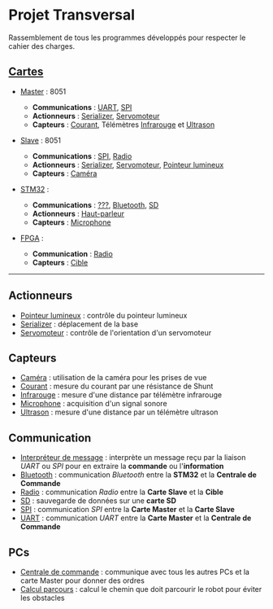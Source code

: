 # Projet Transversal

Rassemblement de tous les programmes développés pour respecter le cahier des charges.


## [Cartes](./Cartes)

- [Master](./Cartes/Master) : 8051
  - **Communications** : [UART](./Communication/UART), [SPI](./Communication/SPI)
  - **Actionneurs** : [Serializer](./Actionneurs/Serializer), [Servomoteur](./Actionneurs/Servomoteur)
  - **Capteurs** : [Courant](./Capteurs/Courant), Télémètres [Infrarouge](./Capteurs/Infrarouge) et [Ultrason](./Capteurs/Ultrason)

- [Slave](./Cartes/Slave) : 8051
  - **Communications** : [SPI](./Communication/SPI), [Radio](./Communication/Radio)
  - **Actionneurs** : [Serializer](./Actionneurs/Serializer), [Servomoteur](./Actionneurs/Servomoteur), [Pointeur lumineux](./Actionneurs/Pointeur_lumineux)
  - **Capteurs** : [Caméra](./Capteurs/Caméra)

- [STM32](./Cartes/STM32) :
  - **Communications** : [???](./Communication/???), [Bluetooth](./Communication/Bluetooth), [SD](./Communication/SD)
  - **Actionneurs** : [Haut-parleur](./Actionneurs/Haut-parleur)
  - **Capteurs** : [Microphone](./Capteurs/Microphone)

- [FPGA](./Cartes/FPGA) :
  - **Communication** : [Radio](./Communication/Radio)
  - **Capteurs** : [Cible](./Capteurs/Cible)

---

## Actionneurs
- [Pointeur lumineux](./Actionneurs/Pointeur_lumineux) : contrôle du pointeur lumineux
- [Serializer](./Actionneurs/Serializer) : déplacement de la base
- [Servomoteur](./Actionneurs/Servomoteur) : contrôle de l'orientation d'un servomoteur

## Capteurs
- [Caméra](./Capteurs/Caméra) : utilisation de la caméra pour les prises de vue
- [Courant](./Capteurs/Courant) : mesure du courant par une résistance de Shunt
- [Infrarouge](./Capteurs/Infrarouge) : mesure d'une distance par télémètre infrarouge
- [Microphone](./Capteurs/Microphone) : acquisition d'un signal sonore
- [Ultrason](./Capteurs/Ultrason) : mesure d'une distance par un télémètre ultrason



## Communication
- [Interpréteur de message](./Communication/Interpréteur_message) : interprète un message reçu par la liaison *UART* ou *SPI* pour en extraire la **commande** ou l'**information**
- [Bluetooth](./Communication/Bluetooth) : communication *Bluetooth* entre la **STM32** et la **Centrale de Commande**
- [Radio](./Communication/Radio) : communication *Radio* entre la **Carte Slave** et la **Cible**
- [SD](./Communication/SD) : sauvegarde de données sur une **carte SD**
- [SPI](./Communication/SPI) : communication *SPI* entre la **Carte Master** et la **Carte Slave**
- [UART](./Communication/UART) : communication *UART* entre la **Carte Master** et la **Centrale de Commande**


## PCs
- [Centrale de commande](./PCs/Centrale_de_commande) : communique avec tous les autres PCs et la carte Master pour donner des ordres
- [Calcul parcours](./PCs/Calcul_parcours) : calcul le chemin que doit parcourir le robot pour éviter les obstacles 


